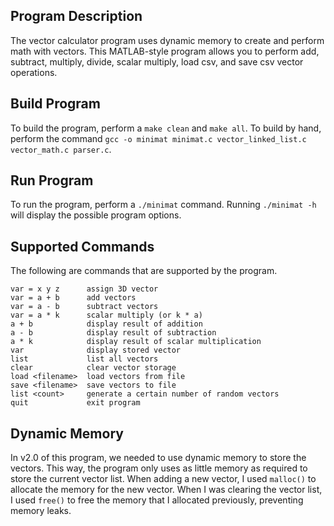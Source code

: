 ## Program Description
The vector calculator program uses dynamic memory to create and perform math with vectors. This MATLAB-style program allows you to perform add, subtract, multiply, divide, scalar multiply, load csv, and save csv vector operations.

## Build Program
To build the program, perform a `make clean` and `make all`. To build by hand, perform the command `gcc -o minimat minimat.c vector_linked_list.c vector_math.c parser.c`.

## Run Program
To run the program, perform a `./minimat` command. Running `./minimat -h` will display the possible program options.

## Supported Commands
The following are commands that are supported by the program.

    var = x y z      assign 3D vector
    var = a + b      add vectors
    var = a - b      subtract vectors
    var = a * k      scalar multiply (or k * a)
    a + b            display result of addition
    a - b            display result of subtraction
    a * k            display result of scalar multiplication
    var              display stored vector
    list             list all vectors
    clear            clear vector storage
    load <filename>  load vectors from file
    save <filename>  save vectors to file
    list <count>     generate a certain number of random vectors
    quit             exit program

## Dynamic Memory
In v2.0 of this program, we needed to use dynamic memory to store the vectors. This way, the program only uses as little memory as required to store the current vector list. When adding a new vector, I used `malloc()` to allocate the memory for the new vector. When I was clearing the vector list, I used `free()` to free the memory that I allocated previously, preventing memory leaks.
